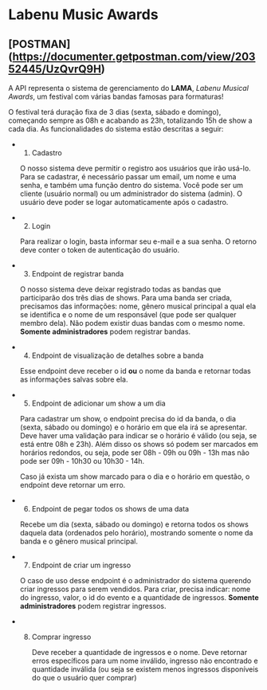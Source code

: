 # Labenu Music Awards
## [POSTMAN] (https://documenter.getpostman.com/view/20352445/UzQvrQ9H)
A API representa o sistema de gerenciamento do **LAMA**, *Labenu Musical Awards*, um festival com várias bandas famosas para formaturas! 

O festival terá duração fixa de 3 dias (sexta, sábado e domingo), começando sempre as 08h e acabando as 23h, totalizando 15h de show a cada dia. As funcionalidades do sistema estão descritas a seguir:

- 1. Cadastro
    
    O nosso sistema deve permitir o registro aos usuários que irão usá-lo. Para se cadastrar, é necessário passar um email, um nome e uma senha, e também uma função dentro do sistema. Você pode ser um cliente (usuário normal) ou um administrador do sistema (admin). O usuário deve poder se logar automaticamente após o cadastro. 
    
- 2. Login
    
    Para realizar o login, basta informar seu e-mail e a sua senha. O retorno deve conter o token de autenticação do usuário. 
    
- 3. Endpoint de registrar banda
    
    O nosso sistema deve deixar registrado todas as bandas que participarão dos três dias de shows. Para uma banda ser criada, precisamos das informações: nome, gênero musical principal a qual ela se identifica e o nome de um responsável (que pode ser qualquer membro dela). Não podem existir duas bandas com o mesmo nome. **Somente administradores** podem registrar bandas. 
    
- 4. Endpoint de visualização de detalhes sobre a banda
    
    Esse endpoint deve receber o id **ou** o nome da banda e retornar todas as informações salvas sobre ela.
    
- 5. Endpoint de adicionar um show a um dia
    
    Para cadastrar um show, o endpoint precisa do id da banda, o dia (sexta, sábado ou domingo) e o horário em que ela irá se apresentar. Deve haver uma validação para indicar se o horário é válido (ou seja, se está entre 08h e 23h). Além disso os shows só podem ser marcados em horários redondos, ou seja, pode ser 08h - 09h ou 09h - 13h mas não pode ser 09h - 10h30 ou 10h30 - 14h.
    
    Caso já exista um show marcado para o dia e o horário em questão, o endpoint deve retornar um erro. 
    
- 6. Endpoint de pegar todos os shows de uma data
    
    Recebe um dia (sexta, sábado ou domingo) e retorna todos os shows daquela data (ordenados pelo horário), mostrando somente o nome da banda e o gênero musical principal.
    
- 7. Endpoint de criar um ingresso
        
    O caso de uso desse endpoint é o administrador do sistema querendo criar ingressos para serem vendidos. Para criar, precisa indicar: nome do ingresso, valor, o id do evento e a quantidade de ingressos. **Somente administradores** podem registrar ingressos.
        
- 8. Comprar ingresso
        
     Deve receber a quantidade de ingressos e o nome. Deve retornar erros específicos para um nome inválido, ingresso não encontrado e quantidade inválida (ou seja se existem menos ingressos disponíveis do que o usuário quer comprar)